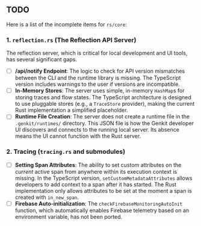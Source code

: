 ## TODO
Here is a list of the incomplete items for `rs/core`:

### 1. `reflection.rs` (The Reflection API Server)

The reflection server, which is critical for local development and UI tools, has several significant gaps.

- [ ]   **/api/notify Endpoint**: The logic to check for API version mismatches between the CLI and the runtime library is missing. The TypeScript version includes warnings to the user if versions are incompatible.
- [ ]   **In-Memory Stores**: The server uses simple, in-memory `HashMap`s for storing traces and flow states. The TypeScript architecture is designed to use pluggable stores (e.g., a `TraceStore` provider), making the current Rust implementation a simplified placeholder.
- [ ]   **Runtime File Creation**: The server does not create a runtime file in the `.genkit/runtimes/` directory. This JSON file is how the Genkit developer UI discovers and connects to the running local server. Its absence means the UI cannot function with the Rust server.

### 2. Tracing (`tracing.rs` and submodules)

- [ ]   **Setting Span Attributes**: The ability to set custom attributes on the *current* active span from anywhere within its execution context is missing. In the TypeScript version, `setCustomMetadataAttributes` allows developers to add context to a span after it has started. The Rust implementation only allows attributes to be set at the moment a span is created with `in_new_span`.
- [ ]   **Firebase Auto-initialization**: The `checkFirebaseMonitoringAutoInit` function, which automatically enables Firebase telemetry based on an environment variable, has not been ported.
